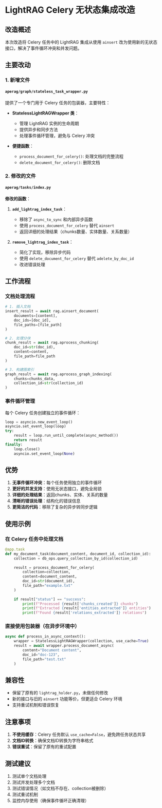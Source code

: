 # LightRAG Celery 无状态集成改造

## 改造概述

本次改造将 Celery 任务中的 LightRAG 集成从使用 `ainsert` 改为使用新的无状态接口，解决了事件循环冲突和并发问题。

## 主要改动

### 1. 新增文件

#### `aperag/graph/stateless_task_wrapper.py`

提供了一个专门用于 Celery 任务的包装器，主要特性：

- **StatelessLightRAGWrapper 类**：
  - 管理 LightRAG 实例的生命周期
  - 提供异步和同步方法
  - 处理事件循环管理，避免与 Celery 冲突

- **便捷函数**：
  - `process_document_for_celery()`: 处理文档的完整流程
  - `delete_document_for_celery()`: 删除文档

### 2. 修改的文件

#### `aperag/tasks/index.py`

**修改的函数**：

1. **`add_lightrag_index_task`**：
   - 移除了 `async_to_sync` 和内部异步函数
   - 使用 `process_document_for_celery` 替代 `ainsert`
   - 返回详细的处理结果（chunks数量、实体数量、关系数量）

2. **`remove_lightrag_index_task`**：
   - 简化了实现，移除异步代码
   - 使用 `delete_document_for_celery` 替代 `adelete_by_doc_id`
   - 改进错误处理

## 工作流程

### 文档处理流程

```python
# 1. 插入文档
insert_result = await rag.ainsert_document(
    documents=[content],
    doc_ids=[doc_id],
    file_paths=[file_path]
)

# 2. 处理分块
chunk_result = await rag.aprocess_chunking(
    doc_id=str(doc_id),
    content=content,
    file_path=file_path
)

# 3. 构建图索引
graph_result = await rag.aprocess_graph_indexing(
    chunks=chunks_data,
    collection_id=str(collection_id)
)
```

### 事件循环管理

每个 Celery 任务创建独立的事件循环：

```python
loop = asyncio.new_event_loop()
asyncio.set_event_loop(loop)
try:
    result = loop.run_until_complete(async_method())
    return result
finally:
    loop.close()
    asyncio.set_event_loop(None)
```

## 优势

1. **无事件循环冲突**：每个任务使用独立的事件循环
2. **更好的并发支持**：使用无状态接口，避免全局锁
3. **详细的处理结果**：返回chunks、实体、关系的数量
4. **清晰的错误处理**：结构化的错误信息
5. **更简洁的代码**：移除了复杂的异步转同步逻辑

## 使用示例

### 在 Celery 任务中处理文档

```python
@app.task
def my_document_task(document_content, document_id, collection_id):
    collection = db_ops.query_collection_by_id(collection_id)
    
    result = process_document_for_celery(
        collection=collection,
        content=document_content,
        doc_id=str(document_id),
        file_path="example.txt"
    )
    
    if result["status"] == "success":
        print(f"Processed {result['chunks_created']} chunks")
        print(f"Extracted {result['entities_extracted']} entities")
        print(f"Found {result['relations_extracted']} relations")
```

### 直接使用包装器（在异步环境中）

```python
async def process_in_async_context():
    wrapper = StatelessLightRAGWrapper(collection, use_cache=True)
    result = await wrapper.process_document_async(
        content="Document content",
        doc_id="doc-123",
        file_path="test.txt"
    )
```

## 兼容性

- 保留了原有的 `lightrag_holder.py`，未做任何修改
- 新的接口与旧的 `ainsert` 功能等价，但更适合 Celery 环境
- 支持重试机制和错误恢复

## 注意事项

1. **不使用缓存**：Celery 任务默认 `use_cache=False`，避免跨任务状态共享
2. **文档ID转换**：确保文档ID转换为字符串格式
3. **错误重试**：保留了原有的重试配置

## 测试建议

1. 测试单个文档处理
2. 测试并发处理多个文档
3. 测试错误情况（如文档不存在、collection被删除）
4. 测试重试机制
5. 监控内存使用（确保事件循环正确清理） 
